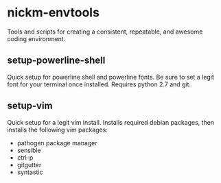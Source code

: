 # nickm-envtools
Tools and scripts for creating a consistent, repeatable, and awesome coding
environment.

## setup-powerline-shell
Quick setup for powerline shell and powerline fonts. Be sure to set a legit
font for your terminal once installed. Requires python 2.7 and git.

## setup-vim
Quick setup for a legit vim install. Installs required debian packages, then
installs the following vim packages:
* pathogen package manager
* sensible
* ctrl-p
* gitgutter
* syntastic

